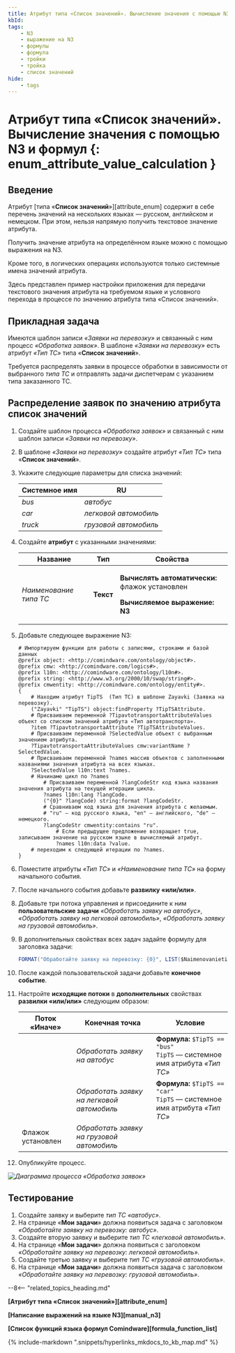 ```yaml
---
title: Атрибут типа «Список значений». Вычисление значения с помощью N3 и формул
kbId:
tags:
    - N3
    - выражение на N3
    - формулы
    - формула
    - тройки
    - тройка
    - список значений
hide:
    - tags
---
```


# Атрибут типа «Список значений». Вычисление значения с помощью N3 и формул {: enum_attribute_value_calculation }

## Введение

Атрибут [типа «**Список значений**»][attribute_enum] содержит в себе перечень значений на нескольких языках — русском, английском и немецком. При этом, нельзя напрямую получить текстовое значение атрибута.

Получить значение атрибута на определённом языке можно с помощью выражения на N3.

Кроме того, в логических операциях используются только системные имена значений атрибута.

Здесь представлен пример настройки приложения для передачи текстового значения атрибута на требуемом языке и условного перехода в процессе по значению атрибута типа «Список значений».

## Прикладная задача

Имеются шаблон записи _«Заявки на перевозку»_ и связанный с ним процесс _«Обработка заявок»_.
В шаблоне _«Заявки на перевозку»_ есть атрибут _«Тип ТС»_ типа «**Список значений**».

Требуется распределять заявки в процессе обработки в зависимости от выбранного _типа ТС_ и отправлять задачи диспетчерам с указанием типа заказанного ТС.

## Распределение заявок по значению атрибута список значений

1. Создайте шаблон процесса _«Обработка заявок»_ и связанный с ним шаблон записи _«Заявки на перевозку»_.
2. В шаблоне _«Заявки на перевозку»_ создайте атрибут _«Тип ТС»_ типа «**Список значений**».
3. Укажите следующие параметры для списка значений:

    | Системное имя |  RU                    |
    | ------------- |  --------------------- |
    | _bus_         |  _автобус_             |
    | _car_         |  _легковой автомобиль_ |
    | _truck_       |  _грузовой автомобиль_ |

3. Создайте **атрибут** с указанными значениями:

    | Название               | Тип       | Свойства                                                                        |
    | ---------------------- | --------- | ------------------------------------------------------------------------------- |
    | _Наименование типа ТС_ | **Текст** | <p>**Вычислять автоматически:** флажок установлен</p><p>**Вычисляемое выражение: N3**</p> |

4. Добавьте следующее выражение N3:

    ``` turtle
    # Импортируем функции для работы с записями, строками и базой данных
    @prefix object: <http://comindware.com/ontology/object#>.  
    @prefix cmw: <http://comindware.com/logics#>.  
    @prefix l10n: <http://comindware.com/ontology/l10n#>.  
    @prefix string: <http://www.w3.org/2000/10/swap/string#>.  
    @prefix cmwentity: <http://comindware.com/ontology/entity#>.
    {  
        # Находим атрибут TipTS  (Тип ТС) в шаблоне Zayavki (Заявка на перевозку).
        ("Zayavki" "TipTS") object:findProperty ?TipTSAttribute.
        # Присваиваем переменной ?TipavtotransportaAttributeValues объект со списком значений атрибута «Тип автотранспорта».
        ?item ?TipavtotransportaAttribute ?TipTSAttributeValues.
        # Присваиваем переменной ?SelectedValue объект с выбранным значением атрибута. 
        ?TipavtotransportaAttributeValues cmw:variantName ?SelectedValue.
        # Присваиваем переменной ?names массив объектов с заполненными названиями значения атрибута на всех языках.
        ?SelectedValue l10n:text ?names.
        # Начинаме цикл по ?names
            # Присваиваем переменной ?langCodeStr код языка названия значения атрибута на текущей итерации цикла.
            ?names l10n:lang ?langCode.
            ("{0}" ?langCode) string:format ?langCodeStr.
            # Сравниваем код языка для значения атрибута с желаемым. 
            # "ru" — код русского языка, "en" — английского, "de" — немецкого.
            ?langCodeStr cmwentity:contains "ru".
                # Если предыдущее предложение возвращает true, записываем значение на русском языке в вычисляемый атрибут.       
                ?names l10n:data ?value. 
        # переходим к следующей итерации по ?names.
    }
    ```

5. Поместите атрибуты _«Тип ТС»_ и _«Наименование типа ТС»_ на форму начального события.
6. После начального события добавьте **развилку «или/или»**.
7. Добавьте три потока управления и присоедините к ним **пользовательские задачи** _«Обработать заявку на автобус»_, _«Обработать заявку на легковой автомобиль»_, _«Обработать заявку на грузовой автомобиль»_.
8. В дополнительных свойствах всех задач задайте формулу для заголовка задачи:

    ``` csharp
    FORMAT("Обработайте заявку на перевозку: {0}", LIST($NaimenovanietipaTS))
    ```

9. После каждой пользовательской задачи добавьте **конечное событие**.
10. Настройте **исходящие потоки** в **дополнительных** свойствах **развилки «или/или»** следующим образом:

    | Поток «Иначе»     | Конечная точка                             | Условие                                                                       |
    | ----------------- | ------------------------------------------ | ----------------------------------------------------------------------------- |
    |                   | _Обработать заявку на автобус_             | **Формула:** `$TipTS == "bus"`<br>`TipTS` — системное имя атрибута _«Тип ТС»_ |
    |                   | _Обработать заявку на легковой автомобиль_  | **Формула:** `$TipTS == "car"`<br>`TipTS` — системное имя атрибута _«Тип ТС»_ |
    | Флажок установлен | _Обработать заявку на грузовой автомобиль_ |             |

11. Опубликуйте процесс.

_![Диаграмма процесса «Обработка заявок»](enum_attribute_value_calculation_diagram.png)_

## Тестирование

1. Создайте заявку и выберите _тип ТС_ _«автобус»_.
2. На странице «**Мои задачи**» должна появиться задача с заголовком _«Обработайте заявку на перевозку: автобус»_.
3. Создайте вторую заявку и выберите _тип ТС_ _«легковой автомобиль»_.
4. На странице «**Мои задачи**» должна появиться с заголовком _«Обработайте заявку на перевозку: легковой автомобиль»_.
5. Создайте третью заявку и выберите _тип ТС_ _«грузовой автомобиль»_.
6. На странице «**Мои задачи**» должна появиться задача с заголовком _«Обработайте заявку на перевозку: грузовой автомобиль»_.

--8<-- "related_topics_heading.md"

**[Атрибут типа «Список значений»][attribute_enum]**

**[Написание выражений на языке N3][manual_n3]**

**[Список функций языка формул Comindware][formula_function_list]**

{%
include-markdown ".snippets/hyperlinks_mkdocs_to_kb_map.md"
%}